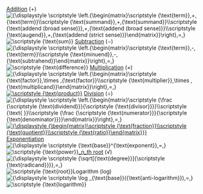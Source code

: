 [Addition](https://en.wikipedia.org/wiki/Addition "Addition")  (+)![{\displaystyle \scriptstyle \left.{\begin{matrix}\scriptstyle {\text{term}}\,+\,{\text{term}}\\\scriptstyle {\text{summand}}\,+\,{\text{summand}}\\\scriptstyle {\text{addend (broad sense)}}\,+\,{\text{addend (broad sense)}}\\\scriptstyle {\text{augend}}\,+\,{\text{addend (strict sense)}}\end{matrix}}\right\}\,=\,}](https://wikimedia.org/api/rest_v1/media/math/render/svg/611dd0641bbc51169c6ac815a74256fd6b371b52)![\scriptstyle {\text{sum}}](https://wikimedia.org/api/rest_v1/media/math/render/svg/b8609baca9fdbc4c529f5894884a08122d695dad)
[Subtraction](https://en.wikipedia.org/wiki/Subtraction "Subtraction")  (−)![{\displaystyle \scriptstyle \left.{\begin{matrix}\scriptstyle {\text{term}}\,-\,{\text{term}}\\\scriptstyle {\text{minuend}}\,-\,{\text{subtrahend}}\end{matrix}}\right\}\,=\,}](https://wikimedia.org/api/rest_v1/media/math/render/svg/2780b756445a5f8f95b16c33e3b924f976958ea0)![\scriptstyle {\text{difference}}](https://wikimedia.org/api/rest_v1/media/math/render/svg/1ac22c4e24eef2036cff5bfea924cc0dbb30c5d8)
[Multiplication](https://en.wikipedia.org/wiki/Multiplication "Multiplication")  (×)![{\displaystyle \scriptstyle \left.{\begin{matrix}\scriptstyle {\text{factor}}\,\times \,{\text{factor}}\\\scriptstyle {\text{multiplier}}\,\times \,{\text{multiplicand}}\end{matrix}}\right\}\,=\,}](https://wikimedia.org/api/rest_v1/media/math/render/svg/93f7b476e32221c7b05d356289c8085aef54059b)[![\scriptstyle {\text{product}}](https://wikimedia.org/api/rest_v1/media/math/render/svg/a5c8b7509b8be1043622cb7b1b9a36ca8bfc2616)](https://en.wikipedia.org/wiki/Product_(mathematics) "Product (mathematics)")
[Division](https://en.wikipedia.org/wiki/Division_(mathematics) "Division (mathematics)")  (÷)![{\displaystyle \scriptstyle \left.{\begin{matrix}\scriptstyle {\frac {\scriptstyle {\text{dividend}}}{\scriptstyle {\text{divisor}}}}\\\scriptstyle {\text{ }}\\\scriptstyle {\frac {\scriptstyle {\text{numerator}}}{\scriptstyle {\text{denominator}}}}\end{matrix}}\right\}\,=\,}](https://wikimedia.org/api/rest_v1/media/math/render/svg/6d920dd1c0b257a17902ee5c232671d872d6c27d)[![{\displaystyle {\begin{matrix}\scriptstyle {\text{fraction}}\\\scriptstyle {\text{quotient}}\\\scriptstyle {\text{ratio}}\end{matrix}}}](https://wikimedia.org/api/rest_v1/media/math/render/svg/4ecf54ec7951242b6ad2211379c9f518f7c8a8cb)](https://en.wikipedia.org/wiki/Quotient "Quotient")[Exponentiation](https://en.wikipedia.org/wiki/Exponentiation "Exponentiation")![{\displaystyle \scriptstyle {\text{base}}^{\text{exponent}}\,=\,}](https://wikimedia.org/api/rest_v1/media/math/render/svg/7614b27f61a9e09906b7682425b9e7a1ce7e24a0)![\scriptstyle {\text{power}}](https://wikimedia.org/api/rest_v1/media/math/render/svg/b0d0a9fbffb659c0055d5ee6fde3f7f28e96f45c)[_n_th root](https://en.wikipedia.org/wiki/Nth_root "Nth root")  (√)![{\displaystyle \scriptstyle {\sqrt[{\text{degree}}]{\scriptstyle {\text{radicand}}}}\,=\,}](https://wikimedia.org/api/rest_v1/media/math/render/svg/5582d567e7e7fbcdb728291770905e09beb0ea18)![\scriptstyle {\text{root}}](https://wikimedia.org/api/rest_v1/media/math/render/svg/2a015c1122190da3f1f1732d88b8bb03a8d7eb91)Logarithm  (log)![{\displaystyle \scriptstyle \log _{\text{base}}({\text{anti-logarithm}})\,=\,}](https://wikimedia.org/api/rest_v1/media/math/render/svg/2435266fcae4aa91d3d70a74bb91b5b35ef52edd)![\scriptstyle {\text{logarithm}}](https://wikimedia.org/api/rest_v1/media/math/render/svg/fe5d50baa86b950ff6d15760b7a38df1f8d8c868)
<!--stackedit_data:
eyJoaXN0b3J5IjpbMjcwMzkwNzg1XX0=
-->